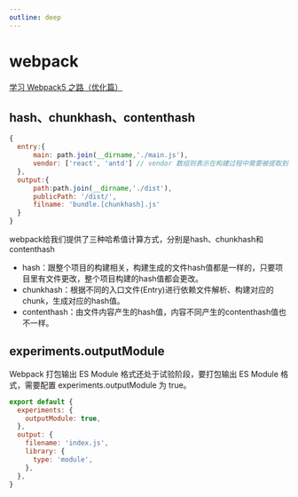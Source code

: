```yaml
---
outline: deep
---
```

# webpack
[学习 Webpack5 之路（优化篇）](https://juejin.cn/post/6996816316875161637)
## hash、chunkhash、contenthash
```js
{
  entry:{
      main: path.join(__dirname,'./main.js'),
      vendor: ['react', 'antd'] // vendor 数组则表示在构建过程中需要被提取到单独的 chunk 文件中的库
  },
  output:{
      path:path.join(__dirname,'./dist'),
      publicPath: '/dist/',
      filname: 'bundle.[chunkhash].js'
  }
}
```
webpack给我们提供了三种哈希值计算方式，分别是hash、chunkhash和contenthash
- hash：跟整个项目的构建相关，构建生成的文件hash值都是一样的，只要项目里有文件更改，整个项目构建的hash值都会更改。
- chunkhash：根据不同的入口文件(Entry)进行依赖文件解析、构建对应的chunk，生成对应的hash值。
- contenthash：由文件内容产生的hash值，内容不同产生的contenthash值也不一样。

## experiments.outputModule
Webpack 打包输出 ES Module 格式还处于试验阶段，要打包输出 ES Module 格式，需要配置 experiments.outputModule 为 true。
```js
export default {
  experiments: {
    outputModule: true,
  },
  output: {
    filename: 'index.js',
    library: {
      type: 'module',
    },
  },
}
```
